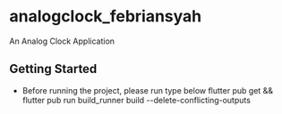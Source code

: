 # analogclock_febriansyah

An Analog Clock Application

## Getting Started

- Before running the project, please run type below 
flutter pub get && flutter pub run build_runner build --delete-conflicting-outputs




